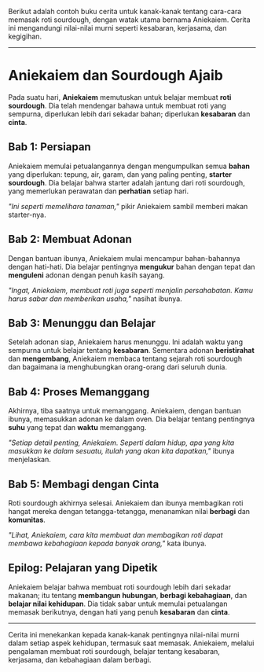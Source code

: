 Berikut adalah contoh buku cerita untuk kanak-kanak tentang cara-cara memasak roti sourdough, dengan watak utama bernama Aniekaiem. Cerita ini mengandungi nilai-nilai murni seperti kesabaran, kerjasama, dan kegigihan.

---

# **Aniekaiem dan Sourdough Ajaib**

Pada suatu hari, **Aniekaiem** memutuskan untuk belajar membuat **roti sourdough**. Dia telah mendengar bahawa untuk membuat roti yang sempurna, diperlukan lebih dari sekadar bahan; diperlukan **kesabaran** dan **cinta**.

## **Bab 1: Persiapan**

Aniekaiem memulai petualangannya dengan mengumpulkan semua **bahan** yang diperlukan: tepung, air, garam, dan yang paling penting, **starter sourdough**. Dia belajar bahwa starter adalah jantung dari roti sourdough, yang memerlukan perawatan dan **perhatian** setiap hari.

*"Ini seperti memelihara tanaman,"* pikir Aniekaiem sambil memberi makan starter-nya.

## **Bab 2: Membuat Adonan**

Dengan bantuan ibunya, Aniekaiem mulai mencampur bahan-bahannya dengan hati-hati. Dia belajar pentingnya **mengukur** bahan dengan tepat dan **menguleni** adonan dengan penuh kasih sayang.

*"Ingat, Aniekaiem, membuat roti juga seperti menjalin persahabatan. Kamu harus sabar dan memberikan usaha,"* nasihat ibunya.

## **Bab 3: Menunggu dan Belajar**

Setelah adonan siap, Aniekaiem harus menunggu. Ini adalah waktu yang sempurna untuk belajar tentang **kesabaran**. Sementara adonan **beristirahat** dan **mengembang**, Aniekaiem membaca tentang sejarah roti sourdough dan bagaimana ia menghubungkan orang-orang dari seluruh dunia.

## **Bab 4: Proses Memanggang**

Akhirnya, tiba saatnya untuk memanggang. Aniekaiem, dengan bantuan ibunya, memasukkan adonan ke dalam oven. Dia belajar tentang pentingnya **suhu** yang tepat dan **waktu** memanggang.

*"Setiap detail penting, Aniekaiem. Seperti dalam hidup, apa yang kita masukkan ke dalam sesuatu, itulah yang akan kita dapatkan,"* ibunya menjelaskan.

## **Bab 5: Membagi dengan Cinta**

Roti sourdough akhirnya selesai. Aniekaiem dan ibunya membagikan roti hangat mereka dengan tetangga-tetangga, menanamkan nilai **berbagi** dan **komunitas**.

*"Lihat, Aniekaiem, cara kita membuat dan membagikan roti dapat membawa kebahagiaan kepada banyak orang,"* kata ibunya.

## **Epilog: Pelajaran yang Dipetik**

Aniekaiem belajar bahwa membuat roti sourdough lebih dari sekadar makanan; itu tentang **membangun hubungan**, **berbagi kebahagiaan**, dan **belajar nilai kehidupan**. Dia tidak sabar untuk memulai petualangan memasak berikutnya, dengan hati yang penuh **kesabaran** dan **cinta**.

---

Cerita ini menekankan kepada kanak-kanak pentingnya nilai-nilai murni dalam setiap aspek kehidupan, termasuk saat memasak. Aniekaiem, melalui pengalaman membuat roti sourdough, belajar tentang kesabaran, kerjasama, dan kebahagiaan dalam berbagi.
